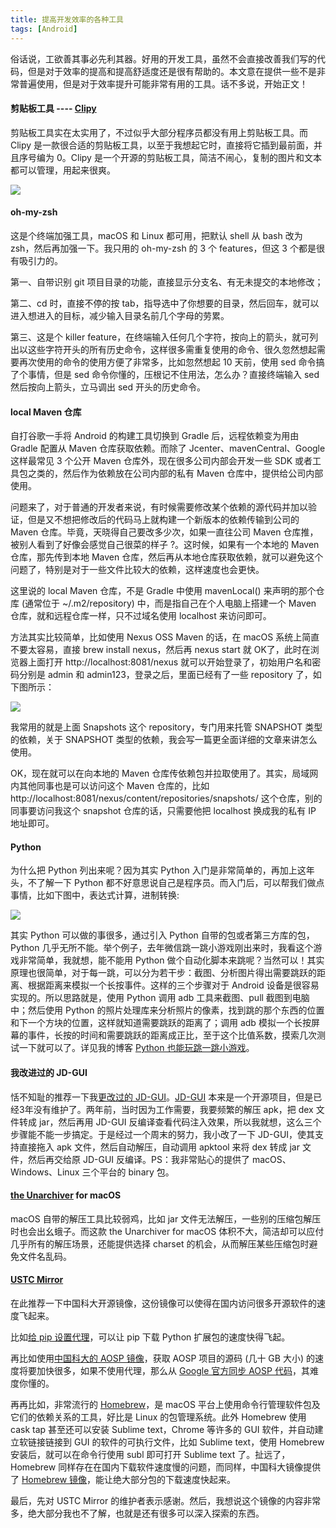 ```yaml
---
title: 提高开发效率的各种工具
tags: [Android]
---
```


俗话说，工欲善其事必先利其器。好用的开发工具，虽然不会直接改善我们写的代码，但是对于效率的提高和提高舒适度还是很有帮助的。本文意在提供一些不是非常普遍使用，但是对于效率提升可能非常有用的工具。话不多说，开始正文！

#### 剪贴板工具 ---- [Clipy](https://github.com/Clipy/Clipy)

剪贴板工具实在太实用了，不过似乎大部分程序员都没有用上剪贴板工具。而 Clipy 是一款很合适的剪贴板工具，以至于我想起它时，直接将它插到最前面，并且序号编为 0。Clipy 是一个开源的剪贴板工具，简洁不闹心，复制的图片和文本都可以管理，用起来很爽。

![](http://tao93.top/images/2018/09/01/1535789967.png)

#### oh-my-zsh

这是个终端加强工具，macOS 和 Linux 都可用，把默认 shell 从 bash 改为 zsh，然后再加强一下。我只用的 oh-my-zsh 的 3 个 features，但这 3 个都是很有吸引力的。

第一、自带识别 git 项目目录的功能，直接显示分支名、有无未提交的本地修改；

第二、cd 时，直接不停的按 tab，指导选中了你想要的目录，然后回车，就可以进入想进入的目标，减少输入目录名前几个字母的劳累。

第三、这是个 killer feature，在终端输入任何几个字符，按向上的箭头，就可列出以这些字符开头的所有历史命令，这样很多需重复使用的命令、很久忽然想起需要再次使用的命令的使用方便了非常多，比如忽然想起 10 天前，使用 sed 命令搞了个事情，但是 sed 命令你懂的，压根记不住用法，怎么办？直接终端输入 sed 然后按向上箭头，立马调出 sed 开头的历史命令。

#### local Maven 仓库

自打谷歌一手将 Android 的构建工具切换到 Gradle 后，远程依赖变为用由 Gradle 配置从 Maven 仓库获取依赖。而除了 Jcenter、mavenCentral、Google 这样最常见 3 个公开 Maven 仓库外，现在很多公司内部会开发一些 SDK 或者工具包之类的，然后作为依赖放在公司内部的私有 Maven 仓库中，提供给公司内部使用。

问题来了，对于普通的开发者来说，有时候需要修改某个依赖的源代码并加以验证，但是又不想把修改后的代码马上就构建一个新版本的依赖传输到公司的 Maven 仓库。毕竟，天晓得自己要改多少次，如果一直往公司 Maven 仓库推，被别人看到了好像会感觉自己很菜的样子 ?。这时候，如果有一个本地的 Maven 仓库，那先传到本地 Maven 仓库，然后再从本地仓库获取依赖，就可以避免这个问题了，特别是对于一些文件比较大的依赖，这样速度也会更快。

这里说的 local Maven 仓库，不是 Gradle 中使用 mavenLocal() 来声明的那个仓库 (通常位于 ~/.m2/repository) 中，而是指自己在个人电脑上搭建一个 Maven 仓库，就和远程仓库一样，只不过域名使用 localhost 来访问即可。

方法其实比较简单，比如使用 Nexus OSS Maven 的话，在 macOS 系统上简直不要太容易，直接 brew install nexus，然后再 nexus start 就 OK了，此时在浏览器上面打开 http://localhost:8081/nexus 就可以开始登录了，初始用户名和密码分别是 admin 和 admin123，登录之后，里面已经有了一些 repository 了，如下图所示：
    
![](http://tao93.top/images/2018/09/01/1535790041.png)

我常用的就是上面 Snapshots 这个 repository，专门用来托管 SNAPSHOT 类型的依赖，关于 SNAPSHOT 类型的依赖，我会写一篇更全面详细的文章来讲怎么使用。

OK，现在就可以在向本地的 Maven 仓库传依赖包并拉取使用了。其实，局域网内其他同事也是可以访问这个 Maven 仓库的，比如 http://localhost:8081/nexus/content/repositories/snapshots/ 这个仓库，别的同事要访问我这个 snapshot 仓库的话，只需要他把 localhost 换成我的私有 IP 地址即可。

#### Python

为什么把 Python 列出来呢？因为其实 Python 入门是非常简单的，再加上这年头，不了解一下 Python 都不好意思说自己是程序员。而入门后，可以帮我们做点事情，比如下图中，表达式计算，进制转换:

![](http://tao93.top/images/2018/09/01/1535790099.png)

其实 Python 可以做的事很多，通过引入 Python 自带的包或者第三方库的包，Python 几乎无所不能。举个例子，去年微信跳一跳小游戏刚出来时，我看这个游戏非常简单，我就想，能不能用 Python 做个自动化脚本来跳呢？当然可以！其实原理也很简单，对于每一跳，可以分为若干步：截图、分析图片得出需要跳跃的距离、根据距离来模拟一个长按事件。这样的三个步骤对于 Android 设备是很容易实现的。所以思路就是，使用 Python 调用 adb 工具来截图、pull 截图到电脑中；然后使用 Python 的照片处理库来分析照片的像素，找到跳的那个东西的位置和下一个方块的位置，这样就知道需要跳跃的距离了；调用 adb 模拟一个长按屏幕的事件，长按的时间和需要跳跃的距离成正比，至于这个比值系数，摸索几次测试一下就可以了。详见我的博客 [Python 也能玩跳一跳小游戏](https://tao93.top/2018/09/01/Python%20也能玩跳一跳小游戏/)。

#### 我改进过的 JD-GUI

恬不知耻的推荐一下我[更改过的 JD-GUI](https://github.com/Tao93/jd-gui)。[JD-GUI](https://github.com/java-decompiler/jd-gui) 本来是一个开源项目，但是已经3年没有维护了。两年前，当时因为工作需要，我要频繁的解压 apk，把 dex 文件转成 jar，然后再用 JD-GUI 反编译查看代码注入效果，所以我就想，这么三个步骤能不能一步搞定。于是经过一个周末的努力，我小改了一下 JD-GUI，使其支持直接拖入 apk 文件，然后自动解压，自动调用 apktool 来将 dex 转成 jar 文件，然后再交给原 JD-GUI 反编译。PS：我非常贴心的提供了 macOS、Windows、Linux 三个平台的 binary 包。

#### [the Unarchiver](https://itunes.apple.com/cn/app/the-unarchiver/id425424353?mt=12) for macOS

macOS 自带的解压工具比较弱鸡，比如 jar 文件无法解压，一些别的压缩包解压时也会出幺蛾子。而这款 the Unarchiver for macOS 体积不大，简洁却可以应付几乎所有的解压场景，还能提供选择 charset 的机会，从而解压某些压缩包时避免文件名乱码。

#### [USTC Mirror](http://mirrors.ustc.edu.cn/)

在此推荐一下中国科大开源镜像，这份镜像可以使得在国内访问很多开源软件的速度飞起来。

比如[给 pip 设置代理](http://mirrors.ustc.edu.cn/help/pypi.html)，可以让 pip 下载 Python 扩展包的速度快得飞起。

再比如使用[中国科大的 AOSP 镜像](https://lug.ustc.edu.cn/wiki/mirrors/help/aosp)，获取 AOSP 项目的源码 (几十 GB 大小) 的速度将要加快很多，如果不使用代理，那么从 [Google 官方同步 AOSP 代码](https://source.android.com/setup/build/downloading)，其难度你懂的。

再再比如，非常流行的 [Homebrew](https://brew.sh/)，是 macOS 平台上使用命令行管理软件包及它们的依赖关系的工具，好比是 Linux 的包管理系统。此外 Homebrew 使用 cask tap 甚至还可以安装 Sublime text，Chrome 等许多的 GUI 软件，并自动建立软链接链接到 GUI 的软件的可执行文件，比如 Sublime text，使用 Homebrew 安装后，就可以在命令行使用 subl 即可打开 Sublime text 了。扯远了，Homebrew 同样存在在国内下载软件速度慢的问题，而同样，中国科大镜像提供了 [Homebrew 镜像](http://mirrors.ustc.edu.cn/help/homebrew-bottles.html)，能让绝大部分包的下载速度快起来。

最后，先对 USTC Mirror 的维护者表示感谢。然后，我想说这个镜像的内容非常多，绝大部分我也不了解，也就是还有很多可以深入探索的东西。

